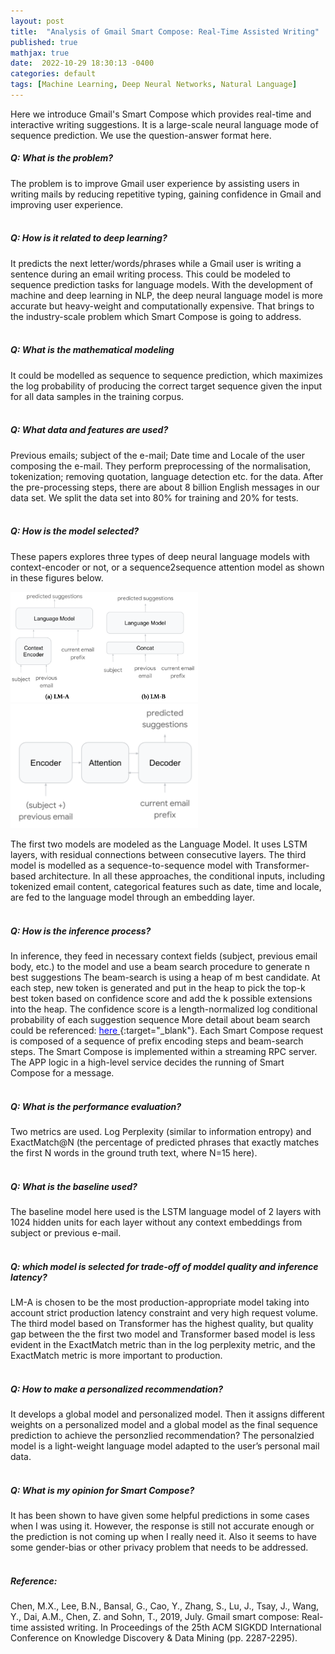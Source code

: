 ```yaml
---
layout: post
title:  "Analysis of Gmail Smart Compose: Real-Time Assisted Writing"
published: true
mathjax: true
date:  2022-10-29 18:30:13 -0400
categories: default
tags: [Machine Learning, Deep Neural Networks, Natural Language]
---
```



Here we introduce Gmail's Smart Compose which provides real-time and interactive writing suggestions.
It is a large-scale neural language mode of sequence prediction. We use the question-answer format here.
 
##### Q: What is the problem?
The problem is to improve Gmail user experience by assisting users in writing mails by reducing repetitive typing, gaining confidence in Gmail and improving user experience. <br /> <br />
 
##### Q: How is it related to deep learning?
It predicts the next letter/words/phrases while a Gmail user is writing a sentence during an email writing process. This could be modeled to sequence prediction tasks for language models. With the development of machine and deep learning in NLP, the deep neural language model is more accurate but heavy-weight and computationally expensive. That brings to the industry-scale problem which Smart Compose is going to address. <br /> <br />
 
##### Q: What is the mathematical modeling
It could be modelled as sequence to sequence prediction, which maximizes the log probability of producing the correct target sequence given the input for all data samples in the training corpus. <br /> <br />
 
 
##### Q: What data and features are used?
Previous emails;  subject of the e-mail; Date time and Locale of the user composing the e-mail. They perform preprocessing of the normalisation, tokenization; removing quotation, language detection etc. for the data. After the pre-processing steps, there are about 8 billion English messages in our data set. We split the data set into 80% for training and 20% for tests. <br /> <br />
 
##### Q: How is the model selected?
These papers explores three types of deep neural language models with context-encoder or not, or a sequence2sequence attention model as shown in these figures below.
 
<img src="/assets/images/2022-10-29/smart_compose/ModelAB.png" width="300">
<img src="/assets/images/2022-10-29/smart_compose/ModelC.png" width="300">
 
The first two models are modeled as the Language Model. It uses LSTM layers, with residual connections  between consecutive layers. The third model is modelled as a sequence-to-sequence model with Transformer-based architecture. In all these approaches, the conditional inputs, including tokenized email content, categorical features such as date, time and locale, are fed to the language model through an embedding layer. <br /> <br />
 
 
##### Q: How is the inference process?
In inference, they feed in necessary context fields (subject, previous email body, etc.) to the model and use a beam search procedure to generate n best suggestions The beam-search is using a heap of m best candidate. At each step, new token is generated and put in the heap to pick the top-k best token based on confidence score and add the k possible extensions into the heap. The confidence score is a length-normalized log conditional probability of each suggestion sequence More detail about beam search could be referenced: [<span style="color:blue;"> here </span>](https://d2l.ai/chapter_recurrent-modern/beam-search.html){:target="_blank"}.  Each Smart Compose request is composed of a sequence of prefix encoding steps and beam-search steps. The Smart Compose is implemented within a streaming RPC server. The APP logic in a high-level service decides the running of Smart Compose for a message. <br /> <br />
 
##### Q: What is the performance evaluation?
Two metrics are used. Log Perplexity (similar to information entropy) and ExactMatch@N (the percentage of predicted phrases that exactly matches the first N words in the ground truth text, where N=15 here). <br /> <br />
 
##### Q: What is the baseline used?
The baseline model here used is the LSTM language model of 2 layers with 1024 hidden units for each layer without any context embeddings from subject or previous e-mail. <br /> <br />
 
##### Q: which model is selected for trade-off of moddel quality and inference latency?
LM-A is chosen to be the most production-appropriate model taking into account strict production latency constraint and very high request volume. The third model based on Transformer has the highest quality, but quality gap between the the first two model and Transformer based model is less evident in the ExactMatch metric than in the log perplexity metric, and the ExactMatch metric is more important to production. <br /> <br />
 
##### Q: How to make a personalized recommendation?
It develops a global model and personalized model. Then it assigns different weights on a personalized model and a global model as the final sequence prediction to achieve the personzlied recommendation?
The personalzied model is a light-weight language model adapted to the user’s personal mail data.  <br /> <br />
 
##### Q: What is my opinion  for Smart Compose?
It has been shown to have given some helpful predictions in some cases when I was using it. However, the response is still not accurate enough or the prediction is not coming up when I really need it. Also it seems to have some gender-bias or other privacy problem that needs to be addressed.  <br /> <br />
 
 
##### Reference:
Chen, M.X., Lee, B.N., Bansal, G., Cao, Y., Zhang, S., Lu, J., Tsay, J., Wang, Y., Dai, A.M., Chen, Z. and Sohn, T., 2019, July. Gmail smart compose: Real-time assisted writing. In Proceedings of the 25th ACM SIGKDD International Conference on Knowledge Discovery & Data Mining (pp. 2287-2295).